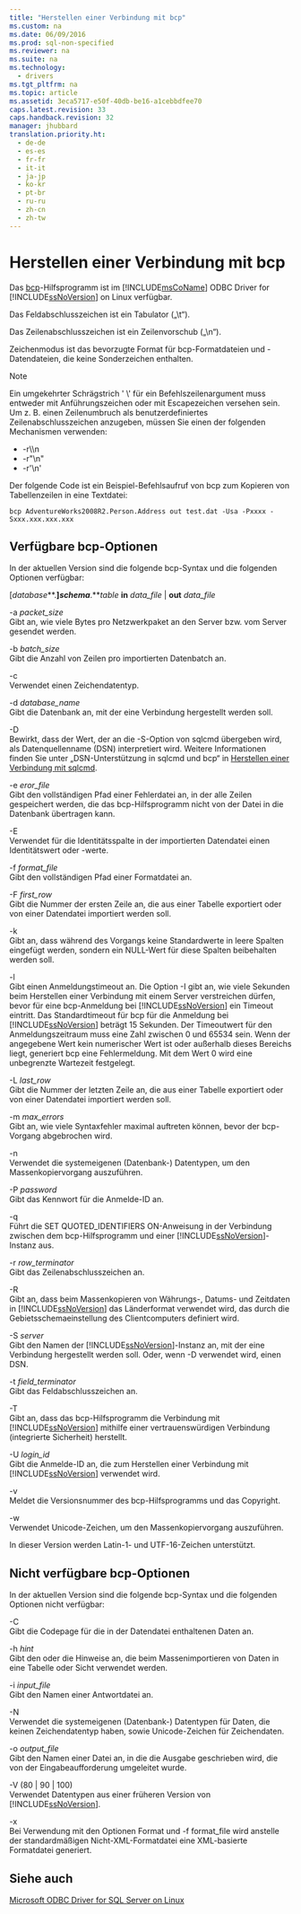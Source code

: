 ```yaml
---
title: "Herstellen einer Verbindung mit bcp"
ms.custom: na
ms.date: 06/09/2016
ms.prod: sql-non-specified
ms.reviewer: na
ms.suite: na
ms.technology: 
  - drivers
ms.tgt_pltfrm: na
ms.topic: article
ms.assetid: 3eca5717-e50f-40db-be16-a1cebbdfee70
caps.latest.revision: 33
caps.handback.revision: 32
manager: jhubbard
translation.priority.ht: 
  - de-de
  - es-es
  - fr-fr
  - it-it
  - ja-jp
  - ko-kr
  - pt-br
  - ru-ru
  - zh-cn
  - zh-tw
---
```

# Herstellen einer Verbindung mit bcp
Das [bcp](http://go.microsoft.com/fwlink/?LinkID=190626)\-Hilfsprogramm ist im [!INCLUDE[msCoName](../content/includes/msCoName_md.md)] ODBC Driver for [!INCLUDE[ssNoVersion](../content/includes/ssNoVersion_md.md)] on Linux verfügbar.  
  
Das Feldabschlusszeichen ist ein Tabulator \(„\\t“\).  
  
Das Zeilenabschlusszeichen ist ein Zeilenvorschub \(„\\n“\).  
  
Zeichenmodus ist das bevorzugte Format für bcp\-Formatdateien und \-Datendateien, die keine Sonderzeichen enthalten.  
  
> [!NOTE]  
> Ein umgekehrter Schrägstrich ' \\' für ein Befehlszeilenargument muss entweder mit Anführungszeichen oder mit Escapezeichen versehen sein. Um z. B. einen Zeilenumbruch als benutzerdefiniertes Zeilenabschlusszeichen anzugeben, müssen Sie einen der folgenden Mechanismen verwenden:  
>   
> -   \-r\\\\n  
> -   \-r"\\n"  
> -   \-r'\\n'  
  
Der folgende Code ist ein Beispiel\-Befehlsaufruf von bcp zum Kopieren von Tabellenzeilen in eine Textdatei:  
  
```  
bcp AdventureWorks2008R2.Person.Address out test.dat -Usa -Pxxxx -Sxxx.xxx.xxx.xxx  
```  
  
## Verfügbare bcp\-Optionen  
In der aktuellen Version sind die folgende bcp\-Syntax und die folgenden Optionen verfügbar:  
  
\[*database***.**\]*schema***.***table*  **in**  *data\_file* | **out**  *data\_file*  
  
\-a *packet\_size*  
Gibt an, wie viele Bytes pro Netzwerkpaket an den Server bzw. vom Server gesendet werden.  
  
\-b *batch\_size*  
Gibt die Anzahl von Zeilen pro importierten Datenbatch an.  
  
\-c  
Verwendet einen Zeichendatentyp.  
  
\-d *database\_name*  
Gibt die Datenbank an, mit der eine Verbindung hergestellt werden soll.  
  
\-D  
Bewirkt, dass der Wert, der an die \-S\-Option von sqlcmd übergeben wird, als Datenquellenname \(DSN\) interpretiert wird. Weitere Informationen finden Sie unter „DSN\-Unterstützung in sqlcmd und bcp“ in [Herstellen einer Verbindung mit sqlcmd](../content/Connecting-with-sqlcmd.md).  
  
\-e *eror\_file*  
Gibt den vollständigen Pfad einer Fehlerdatei an, in der alle Zeilen gespeichert werden, die das bcp\-Hilfsprogramm nicht von der Datei in die Datenbank übertragen kann.  
  
\-E  
Verwendet für die Identitätsspalte in der importierten Datendatei einen Identitätswert oder \-werte.  
  
\-f *format\_file*  
Gibt den vollständigen Pfad einer Formatdatei an.  
  
\-F *first\_row*  
Gibt die Nummer der ersten Zeile an, die aus einer Tabelle exportiert oder von einer Datendatei importiert werden soll.  
  
\-k  
Gibt an, dass während des Vorgangs keine Standardwerte in leere Spalten eingefügt werden, sondern ein NULL\-Wert für diese Spalten beibehalten werden soll.  
  
\-l  
Gibt einen Anmeldungstimeout an. Die Option \-I gibt an, wie viele Sekunden beim Herstellen einer Verbindung mit einem Server verstreichen dürfen, bevor für eine bcp\-Anmeldung bei [!INCLUDE[ssNoVersion](../content/includes/ssNoVersion_md.md)] ein Timeout eintritt. Das Standardtimeout für bcp für die Anmeldung bei [!INCLUDE[ssNoVersion](../content/includes/ssNoVersion_md.md)] beträgt 15 Sekunden. Der Timeoutwert für den Anmeldungszeitraum muss eine Zahl zwischen 0 und 65534 sein. Wenn der angegebene Wert kein numerischer Wert ist oder außerhalb dieses Bereichs liegt, generiert bcp eine Fehlermeldung. Mit dem Wert 0 wird eine unbegrenzte Wartezeit festgelegt.  
  
\-L *last\_row*  
Gibt die Nummer der letzten Zeile an, die aus einer Tabelle exportiert oder von einer Datendatei importiert werden soll.  
  
\-m *max\_errors*  
Gibt an, wie viele Syntaxfehler maximal auftreten können, bevor der bcp\-Vorgang abgebrochen wird.  
  
\-n  
Verwendet die systemeigenen \(Datenbank\-\) Datentypen, um den Massenkopiervorgang auszuführen.  
  
\-P *password*  
Gibt das Kennwort für die Anmelde\-ID an.  
  
\-q  
Führt die SET QUOTED\_IDENTIFIERS ON\-Anweisung in der Verbindung zwischen dem bcp\-Hilfsprogramm und einer [!INCLUDE[ssNoVersion](../content/includes/ssNoVersion_md.md)]\-Instanz aus.  
  
\-r *row\_terminator*  
Gibt das Zeilenabschlusszeichen an.  
  
\-R  
Gibt an, dass beim Massenkopieren von Währungs\-, Datums\- und Zeitdaten in [!INCLUDE[ssNoVersion](../content/includes/ssNoVersion_md.md)] das Länderformat verwendet wird, das durch die Gebietsschemaeinstellung des Clientcomputers definiert wird.  
  
\-S *server*  
Gibt den Namen der [!INCLUDE[ssNoVersion](../content/includes/ssNoVersion_md.md)]\-Instanz an, mit der eine Verbindung hergestellt werden soll. Oder, wenn \-D verwendet wird, einen DSN.  
  
\-t *field\_terminator*  
Gibt das Feldabschlusszeichen an.  
  
\-T  
Gibt an, dass das bcp\-Hilfsprogramm die Verbindung mit [!INCLUDE[ssNoVersion](../content/includes/ssNoVersion_md.md)] mithilfe einer vertrauenswürdigen Verbindung \(integrierte Sicherheit\) herstellt.  
  
\-U *login\_id*  
Gibt die Anmelde\-ID an, die zum Herstellen einer Verbindung mit [!INCLUDE[ssNoVersion](../content/includes/ssNoVersion_md.md)] verwendet wird.  
  
\-v  
Meldet die Versionsnummer des bcp\-Hilfsprogramms und das Copyright.  
  
\-w  
Verwendet Unicode\-Zeichen, um den Massenkopiervorgang auszuführen.  
  
In dieser Version werden Latin\-1\- und UTF\-16\-Zeichen unterstützt.  
  
## Nicht verfügbare bcp\-Optionen  
In der aktuellen Version sind die folgende bcp\-Syntax und die folgenden Optionen nicht verfügbar:  
  
\-C  
Gibt die Codepage für die in der Datendatei enthaltenen Daten an.  
  
\-h *hint*  
Gibt den oder die Hinweise an, die beim Massenimportieren von Daten in eine Tabelle oder Sicht verwendet werden.  
  
\-i *input\_file*  
Gibt den Namen einer Antwortdatei an.  
  
\-N  
Verwendet die systemeigenen \(Datenbank\-\) Datentypen für Daten, die keinen Zeichendatentyp haben, sowie Unicode\-Zeichen für Zeichendaten.  
  
\-o *output\_file*  
Gibt den Namen einer Datei an, in die die Ausgabe geschrieben wird, die von der Eingabeaufforderung umgeleitet wurde.  
  
\-V \(80 | 90 | 100\)  
Verwendet Datentypen aus einer früheren Version von [!INCLUDE[ssNoVersion](../content/includes/ssNoVersion_md.md)].  
  
\-x  
Bei Verwendung mit den Optionen Format und \-f format\_file wird anstelle der standardmäßigen Nicht\-XML\-Formatdatei eine XML\-basierte Formatdatei generiert.  
  
## Siehe auch  
[Microsoft ODBC Driver for SQL Server on Linux](../content/Microsoft-ODBC-Driver-for-SQL-Server-on-Linux.md)  
  
